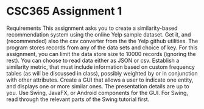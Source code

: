 # CSC365 Assignment 1

Requirements
This assignment asks you to create a similarity-based recommendation system using the online Yelp sample dataset. Get it, and (recommended) also the csv converter from the the Yelp github utilities.
The program stores records from any of the data sets and choice of key. For this assignment, you can limit the data store size to 10000 records (ignoring the rest). You can choose to read data either as JSON or csv.
Establish a similarity metric, that must include information based on custom frequency tables (as will be discussed in class), possibly weighted by or in conjunction with other attributes.
Create a GUI that allows a user to indicate one entity, and displays one or more similar ones.
The presentation details are up to you. Use Swing, JavaFX, or Android components for the GUI. For Swing, read through the relevant parts of the Swing tutorial first.
